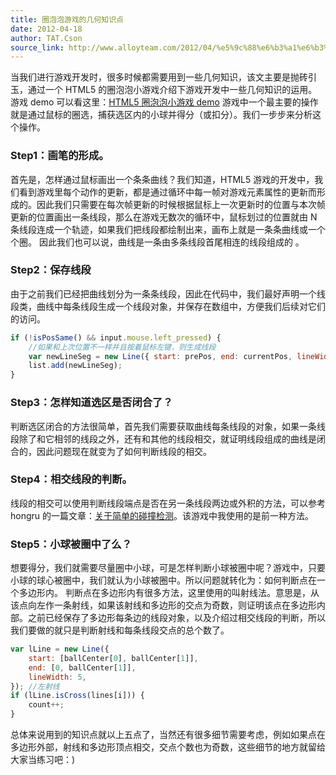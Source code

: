 ```yaml
---
title: 圈泡泡游戏的几何知识点
date: 2012-04-18
author: TAT.Cson
source_link: http://www.alloyteam.com/2012/04/%e5%9c%88%e6%b3%a1%e6%b3%a1%e6%b8%b8%e6%88%8f%e7%9a%84%e5%87%a0%e4%bd%95%e7%9f%a5%e8%af%86%e7%82%b9/
---
```


<!-- {% raw %} - for jekyll -->

当我们进行游戏开发时，很多时候都需要用到一些几何知识，该文主要是抛砖引玉，通过一个 HTML5 的圈泡泡小游戏介绍下游戏开发中一些几何知识的运用。 游戏 demo 可以看这里：[HTML5 圈泡泡小游戏 demo](http://www.alloyteam.com/wp-content/uploads/2012/04/balls1.html "HTML5 圈泡泡小游戏 demo") 游戏中一个最主要的操作就是通过鼠标的圈选，捕获选区内的小球并得分（或扣分）。我们一步步来分析这个操作。

### Step1：画笔的形成。

首先是，怎样通过鼠标画出一个条条曲线？我们知道，HTML5 游戏的开发中，我们看到游戏里每个动作的更新，都是通过循环中每一帧对游戏元素属性的更新而形成的。因此我们只需要在每次帧更新的时候根据鼠标上一次更新时的位置与本次帧更新的位置画出一条线段，那么在游戏无数次的循环中，鼠标划过的位置就由 N 条线段连成一个轨迹，如果我们把线段都绘制出来，画布上就是一条条曲线或一个个圈。 因此我们也可以说，曲线是一条由多条线段首尾相连的线段组成的 。

### Step2：保存线段

由于之前我们已经把曲线划分为一条条线段，因此在代码中，我们最好声明一个线段类，曲线中每条线段生成一个线段对象，并保存在数组中，方便我们后续对它们的访问。

```javascript
if (!isPosSame() && input.mouse.left_pressed) {
    //如果和上次位置不一样并且按着鼠标左键，则生成线段
    var newLineSeg = new Line({ start: prePos, end: currentPos, lineWidth: 5 });
    list.add(newLineSeg);
}
```

### Step3：怎样知道选区是否闭合了？

判断选区闭合的方法很简单，首先我们需要获取曲线每条线段的对象，如果一条线段除了和它相邻的线段之外，还有和其他的线段相交，就证明线段组成的曲线是闭合的，因此问题现在就变为了如何判断线段的相交。

### Step4：相交线段的判断。

线段的相交可以使用判断线段端点是否在另一条线段两边或外积的方法，可以参考 hongru 的一篇文章：[关于简单的碰撞检测](http://www.cnblogs.com/hongru/archive/2012/03/31/2427590.html "关于简单的碰撞检测")。该游戏中我使用的是前一种方法。

### Step5：小球被圈中了么？

想要得分，我们就需要尽量圈中小球，可是怎样判断小球被圈中呢？游戏中，只要小球的球心被圈中，我们就认为小球被圈中。所以问题就转化为：如何判断点在一个多边形内。 判断点在多边形内有很多方法，这里使用的叫射线法。意思是，从该点向左作一条射线，如果该射线和多边形的交点为奇数，则证明该点在多边形内部。之前已经保存了多边形每条边的线段对象，以及介绍过相交线段的判断，所以我们要做的就只是判断射线和每条线段交点的总个数了。

```javascript
var lLine = new Line({
    start: [ballCenter[0], ballCenter[1]],
    end: [0, ballCenter[1]],
    lineWidth: 5,
}); //左射线
if (lLine.isCross(lines[i])) {
    count++;
}
```

总体来说用到的知识点就以上五点了，当然还有很多细节需要考虑，例如如果点在多边形外部，射线和多边形顶点相交，交点个数也为奇数，这些细节的地方就留给大家当练习吧：)


<!-- {% endraw %} - for jekyll -->